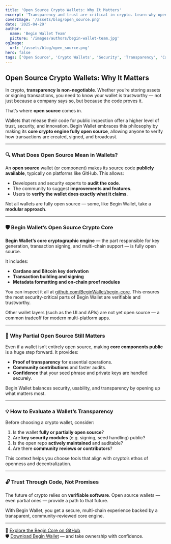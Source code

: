 ```yaml
---
title: 'Open Source Crypto Wallets: Why It Matters'
excerpt: 'Transparency and trust are critical in crypto. Learn why open source components — like Begin Wallet’s crypto core — are essential for security, innovation, and decentralization.'
coverImage: '/assets/blog/open_source.png'
date: '2025-04-29'
author:
  name: 'Begin Wallet Team'
  picture: '/images/authors/begin-wallet-team.jpg'
ogImage:
  url: '/assets/blog/open_source.png'
hero: false
tags: ['Open Source', 'Crypto Wallets', 'Security', 'Transparency', 'Cardano', 'Bitcoin']
---
```


## Open Source Crypto Wallets: Why It Matters

In crypto, **transparency is non-negotiable**. Whether you’re storing assets or signing transactions, you need to know your wallet is trustworthy — not just because a company says so, but because the code proves it.

That’s where **open source** comes in.

Wallets that release their code for public inspection offer a higher level of trust, security, and innovation. Begin Wallet embraces this philosophy by making its **core crypto engine fully open source**, allowing anyone to verify how transactions are created, signed, and broadcast.

---

### 🔍 What Does Open Source Mean in Wallets?

An **open source** wallet (or component) makes its source code **publicly available**, typically on platforms like GitHub. This allows:
- Developers and security experts to **audit the code**.
- The community to suggest **improvements and features**.
- Users to **verify the wallet does exactly what it claims**.

Not all wallets are fully open source — some, like Begin Wallet, take a **modular approach**.

---

### 🛡️ Begin Wallet’s Open Source Crypto Core

**Begin Wallet’s core cryptographic engine** — the part responsible for key generation, transaction signing, and multi-chain support — is fully open source.

It includes:
- **Cardano and Bitcoin key derivation**
- **Transaction building and signing**
- **Metadata formatting and on-chain proof modules**

You can inspect it all at [github.com/BeginWallet/begin-core](https://github.com/BeginWallet/begin-core). This ensures the most security-critical parts of Begin Wallet are verifiable and trustworthy.

Other wallet layers (such as the UI and APIs) are not yet open source — a common tradeoff for modern multi-platform apps.

---

### 🧠 Why Partial Open Source Still Matters

Even if a wallet isn’t entirely open source, making **core components public** is a huge step forward. It provides:
- **Proof of transparency** for essential operations.
- **Community contributions** and faster audits.
- **Confidence** that your seed phrase and private keys are handled securely.

Begin Wallet balances security, usability, and transparency by opening up what matters most.

---

### 💡 How to Evaluate a Wallet’s Transparency

Before choosing a crypto wallet, consider:
1. Is the wallet **fully or partially open source**?
2. Are **key security modules** (e.g. signing, seed handling) public?
3. Is the open repo **actively maintained** and auditable?
4. Are there **community reviews or contributors**?

This context helps you choose tools that align with crypto’s ethos of openness and decentralization.

---

### 🔓 Trust Through Code, Not Promises

The future of crypto relies on **verifiable software**. Open source wallets — even partial ones — provide a path to that future.

With Begin Wallet, you get a secure, multi-chain experience backed by a transparent, community-reviewed core engine.

---

📂 [Explore the Begin Core on GitHub](https://github.com/BeginWallet/begin-core)  
🛡️ [Download Begin Wallet](https://begin.is) — and take ownership with confidence.
